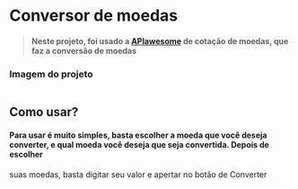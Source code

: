 # Conversor de moedas
>#### Neste projeto, foi usado a [APIawesome](https://docs.awesomeapi.com.br/api-de-moedas) de cotação de moedas, que faz a conversão de moedas

### Imagem do projeto

<div> <img src"![api](https://user-images.githubusercontent.com/104690519/204897935-94447da3-1eeb-459d-aa34-9d533bc0f5c8.png)" </div>

## Como usar?
#### Para usar é muito simples, basta escolher a moeda que você deseja converter, e qual moeda você deseja que seja convertida. Depois de escolher
suas moedas, basta digitar seu valor e apertar no botão de Converter
